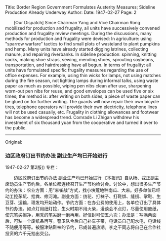 Title: Border Region Government Formulates Austerity Measures; Sideline Production Already Underway
Author:
Date: 1947-02-27
Page: 2

　　[Our Dispatch] Since Chairman Yang and Vice Chairman Rong mobilized for production and frugality, all units have successively convened production and frugality review meetings. During the discussions, many methods for production and frugality were devised: In agriculture: using "sparrow warfare" tactics to find small plots of wasteland to plant pumpkins and hemp. Many units have already started digging latrines, collecting manure, and repairing riverbanks. In sideline production: spinning, knitting socks, making shoe straps, sewing, mending shoes, sprouting soybeans, transportation, and hairdressing have all begun. In terms of frugality: all units have formulated specific frugality measures regarding the use of office expenses. For example, using thin wicks for lamps, not using matches during the fire season, not lighting lamps during informal talks, using waste paper as much as possible, wiping pen nibs clean after use, sharpening worn-out pen nibs for reuse, and good envelopes can be used five or six times; the method is: after writing on both sides, a piece of waste paper can be glued on for further writing. The guards will now repair their own bicycle tires, telephone operators will provide their own electricity, telephone lines will not be used casually, etc. Frugality in clothing allowances and footwear has become a widespread trend. Comrade Li Zhigan withdrew his investment of six thousand yuan from the cooperative and turned it over to the public.



<hr /> 

Original: 


### 边区政府订出节约办法  副业生产均已开始进行

1947-02-27
第2版()
专栏：

　　边区政府订出节约办法
    副业生产均已开始进行
    【本报讯】自从杨、戎正副主席动员生产节约后，各单位都连续召开生产节约检讨会。讨论中，想出很多生产节约的办法：农业方面：用“麻雀战”方式，找小块荒地种南瓜、大麻。好多单位已经动工挖茅坑、拾粪、修河滩。副业方面：纺花、打袜子、打鞋绑、缝纫、掌鞋、生豆芽、运输，理发均开始动作。节约方面：在办公费的使用上，各单位订出了具体节约办法。如点灯用细灯捻，生火时期不用火柴，漫谈会不点灯，尽量使用废纸，使完笔尖擦净，用秃的笔尖磨一磨再用，好信封可使五六次；办法是：写满两面后，可粘一个废纸条再写。警卫队今后自己补车子带，电话员自己配水电，电话线不随便用等等。被服津贴鞋袜的节约，已成普遍热潮。李之干同志将自己在合作社投资的六千元抽出交公。

